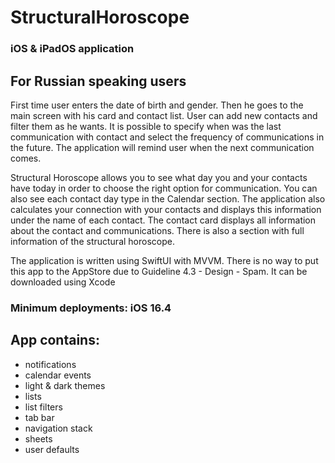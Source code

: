 # **StructuralHoroscope**
### iOS & iPadOS application
## For Russian speaking users

First time user enters the date of birth and gender. Then he goes to the main screen with his card and contact list. User can add new contacts and filter them as he wants. It is possible to specify when was the last communication with contact and select the frequency of communications in the future. The application will remind user when the next communication comes.

Structural Horoscope allows you to see what day you and your contacts have today in order to choose the right option for communication. You can also see each contact day type in the Calendar section. The application also calculates your connection with your contacts and displays this information under the name of each contact. The contact card displays all information about the contact and communications. There is also a section with full information of the structural horoscope.

The application is written using SwiftUI with MVVM. There is no way to put this app to the AppStore due to Guideline 4.3 - Design - Spam. It can be downloaded using Xcode

### Minimum deployments: iOS 16.4

## **App contains:**
- notifications
- calendar events
- light & dark themes
- lists
- list filters
- tab bar
- navigation stack
- sheets
- user defaults
